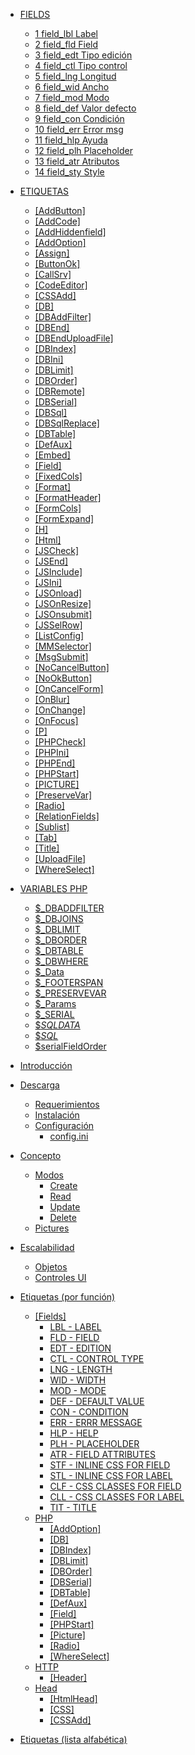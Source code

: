 * [FIELDS](tag_fields.md)
	* [1 field_lbl Label](field_lbl.md)
	* [2 field_fld Field](field_fld.md)
	* [3 field_edt Tipo edición](field_edt.md)
	* [4 field_ctl Tipo control](field_ctl.md)
	* [5 field_lng Longitud](field_lng.md)
	* [6 field_wid Ancho](field_wid.md)
	* [7 field_mod Modo](field_mod.md)
	* [8 field_def Valor defecto](field_def.md)
	* [9 field_con Condición](field_con.md)
	* [10 field_err Error msg](field_err.md)
	* [11 field_hlp Ayuda](field_hlp.md)
	* [12 field_plh Placeholder](field_plh.md)
	* [13 field_atr Atributos](field_atr.md)
	* [14 field_sty Style](field_sty.md)

* [ETIQUETAS]()
	* [[AddButton]](tag_addbutton.md)
	* [[AddCode]](tag_addcode.md)
	* [[AddHiddenfield]](tag_addhiddenfield.md)
	* [[AddOption]](tag_addoption.md)
	* [[Assign]](tag_assign.md)
	* [[ButtonOk]](tag_buttonok.md)
	* [[CallSrv]](tag_callsrv.md)
	* [[CodeEditor]](tag_codeeditor.md)
	* [[CSSAdd]](tag_cssadd.md)
	* [[DB]](tag_db.md)
	* [[DBAddFilter]](tag_dbaddfilter.md)
	* [[DBEnd]](tag_dbend.md)
	* [[DBEndUploadFile]](tag_dbenduploadfile.md)
	* [[DBIndex]](tag_dbindex.md)
	* [[DBIni]](tag_dbini.md)
	* [[DBLimit]](tag_dblimit.md)
	* [[DBOrder]](tag_dborder.md)
	* [[DBRemote]](tag_dbremote.md)
	* [[DBSerial]](tag_dbserial.md)
	* [[DBSql]](tag_dbsql.md)
	* [[DBSqlReplace]](tag_dbsqlreplace.md)
	* [[DBTable]](tag_dbtable.md)
	* [[DefAux]](tag_defaux.md)
	* [[Embed]](tag_embed.md)
	* [[Field]](tag_field.md)
	* [[FixedCols]](tag_fixedcols.md)
	* [[Format]](tag_format.md)
	* [[FormatHeader]](tag_formatheader.md)
	* [[FormCols]](tag_formcols.md)
	* [[FormExpand]](tag_formexpand.md)
	* [[H]](tag_h.md)
	* [[Html]](tag_html.md)
	* [[JSCheck]](tag_jscheck.md)
	* [[JSEnd]](tag_jsend.md)
	* [[JSInclude]](tag_jsinclude.md)
	* [[JSIni]](tag_jsini.md)
	* [[JSOnload]](tag_jsonload.md)
	* [[JSOnResize]](tag_jsonresize.md)
	* [[JSOnsubmit]](tag_jsonsubmit.md)
	* [[JSSelRow]](tag_jsselrow.md)
	* [[ListConfig]](tag_listconfig.md)
	* [[MMSelector]](tag_mmselector.md)
	* [[MsgSubmit]](tag_msgsubmit.md)
	* [[NoCancelButton]](tag_nocancelbutton.md)
	* [[NoOkButton]](tag_nookbutton.md)
	* [[OnCancelForm]](tag_oncancelform.md)
	* [[OnBlur]](tag_onblur.md)
	* [[OnChange]](tag_onchange.md)
	* [[OnFocus]](tag_onfocus.md)
	* [[P]](tag_p.md)
	* [[PHPCheck]](tag_phpcheck.md)
	* [[PHPIni]](tag_phpini.md)
	* [[PHPEnd]](tag_phpend.md)
	* [[PHPStart]](tag_phpstart.md)
	* [[PICTURE]](tag_picture.md)
	* [[PreserveVar]](tag_preservevar.md)
	* [[Radio]](tag_radio.md)
	* [[RelationFields]](tag_relationfields.md)
	* [[Sublist]](tag_sublist.md)
	* [[Tab]](tag_tab.md)
	* [[Title]](tag_title.md)
	* [[UploadFile]](tag_uploadfile.md)
	* [[WhereSelect]](tag_whereselect.md)
* [VARIABLES PHP]()
	* [$_DBADDFILTER](varphp__dbaddfilter.md)
	* [$_DBJOINS](varphp__dbjoins.md)
	* [$_DBLIMIT](varphp__dblimit.md)
	* [$_DBORDER](varphp__dborder.md)
	* [$_DBTABLE](varphp__dbtable.md)
	* [$_DBWHERE](varphp__dbwhere.md)
	* [$_Data](varphp__data.md)
	* [$_FOOTERSPAN](varphp__footerspan.md)
	* [$_PRESERVEVAR](varphp__preservevar.md)
	* [$_Params](varphp__params.md)
	* [$_SERIAL](varphp__serial.md)
	* [$_SQLDATA_](varphp__sqldata_.md)
	* [$_SQL_](varphp__sql_.md)
	* [$serialFieldOrder](varphp_serialfieldorder.md)


* [Introducción](/intro.md)
* [Descarga](requirements.md)
    * [Requerimientos](requirements.md)
    * [Instalación](install.md)
    * [Configuración](configuration.md)
        * [config.ini](config.ini.md)
* [Concepto](concept.md)
    * [Modos](modes.md)
        * [Create](mode_c.md)
        * [Read](mode_r.md)
        * [Update](mode_u.md)
        * [Delete](mode_d.md)
    * [Pictures](picture.md)
* [Escalabilidad](scalability.md)
    * [Objetos](mode_objects.md)
    * [Controles UI](ui_controls.md)
* [Etiquetas (por función)](tags_main.md)
    * [[Fields]](tag_fields.md)
        * [LBL - LABEL](tag_fields_0_lbl.md)
        * [FLD - FIELD](tag_fields_1_fld.md)
        * [EDT - EDITION](tag_fields_2_edt.md)
        * [CTL - CONTROL TYPE](tag_fields_3_ctl.md)
        * [LNG - LENGTH](LNG)
        * [WID - WIDTH](WID)
        * [MOD - MODE](MOD)
        * [DEF - DEFAULT VALUE](DEF)
        * [CON - CONDITION](CON)
        * [ERR - ERRR MESSAGE](ERR)
        * [HLP - HELP](HLP)
        * [PLH - PLACEHOLDER](PLH)
        * [ATR - FIELD ATTRIBUTES](ATR)
        * [STF - INLINE CSS FOR FIELD](STF)
        * [STL - INLINE CSS FOR LABEL](STL)
        * [CLF  - CSS CLASSES FOR FIELD](CLF)
        * [CLL - CSS CLASSES FOR LABEL](CLL)
        * [TIT - TITLE](TIT)
    * [PHP]()
        * [[AddOption]](tag_addoption.md)
        * [[DB]](tag_db.md)
        * [[DBIndex]](tag_dbindex.md)
        * [[DBLimit]](tag_dblimit.md)
        * [[DBOrder]](tag_dborder.md)
        * [[DBSerial]](tag_dbserial.md)
        * [[DBTable]](tag_dbtable.md)
        * [[DefAux]](tag_defaux.md)
        * [[Field]](tag_field.md)
        * [[PHPStart]](tag_phpstart.md)
        * [[Picture]](tag_picture.md)
        * [[Radio]](tag_radio.md)
        * [[WhereSelect]](tag_whereselect.md)
    * [HTTP]()
        * [[Header]](tag_header.md)
    * [Head]()
        * [[HtmlHead]](tag_htmlhead.md)
        * [[CSS]](tag_css.md)
        * [[CSSAdd]](tag_cssadd.md)
* [Etiquetas (lista alfabética)](tags_list.md)
